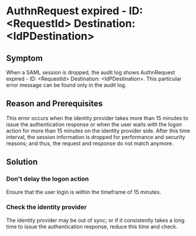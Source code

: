 <!-- loio01aee78bd47345e79ece434a768b5dc1 -->

# AuthnRequest expired - ID: <RequestId\> Destination: <IdPDestination\>



## Symptom

When a SAML session is dropped, the audit log shows AuthnRequest expired - ID: <RequestId\> Destination: <IdPDestination\>. This particular error message can be found only in the audit log.



## Reason and Prerequisites

This error occurs when the identity provider takes more than 15 minutes to issue the authentication response or when the user waits with the logon action for more than 15 minutes on the identity provider side. After this time interval, the session information is dropped for performance and security reasons; and thus, the request and response do not match anymore.



## Solution



### Don't delay the logon action

Ensure that the user login is within the timeframe of 15 minutes.



### Check the identity provider

The identity provider may be out of sync; or if it consistently takes a long time to issue the authentication response, reduce this time and check.

